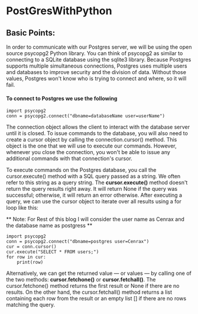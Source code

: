 # PostGresWithPython

## Basic Points:

In order to communicate with our Postgres server, we will be using the open source psycopg2 Python library. You can think of psycopg2 as similar to connecting to a SQLite database using the sqlite3 library. Because Postgres supports multiple simultaneous connections, Postgres uses multiple users and databases to improve security and the division of data. Without those values, Postgres won't know who is trying to connect and where, so it will fail.

#### To connect to Postgres we use the following
```
import psycopg2
conn = psycopg2.connect("dbname=databaseName user=userName")
```
The connection object allows the client to interact with the database server until it is closed. To issue commands to the database, you will also need to create a cursor object by calling the connection.cursor() method. This object is the one that we will use to execute our commands. However, whenever you close the connection, you won't be able to issue any additional commands with that connection's cursor.

To execute commands on the Postgres database, you call the cursor.execute() method with a SQL query passed as a string. We often refer to this string as a query string. The **cursor.execute()** method doesn't return the query results right away. It will return None if the query was successful; otherwise, it will return an error otherwise. After executing a query, we can use the cursor object to iterate over all results using a for loop like this:

** Note: For Rest of this blog I will consider the user name as Cenrax and the database name as postgress **

```
import psycopg2
conn = psycopg2.connect("dbname=postgres user=Cenrax")
cur = conn.cursor()
cur.execute("SELECT * FROM users;")
for row in cur:
    print(row)
```
Alternatively, we can get the returned value — or values — by calling one of the two methods: **cursor.fetchone()** or **cursor.fetchall()**. The cursor.fetchone() method returns the first result or None if there are no results. On the other hand, the cursor.fetchall() method returns a list containing each row from the result or an empty list [] if there are no rows matching the query.
